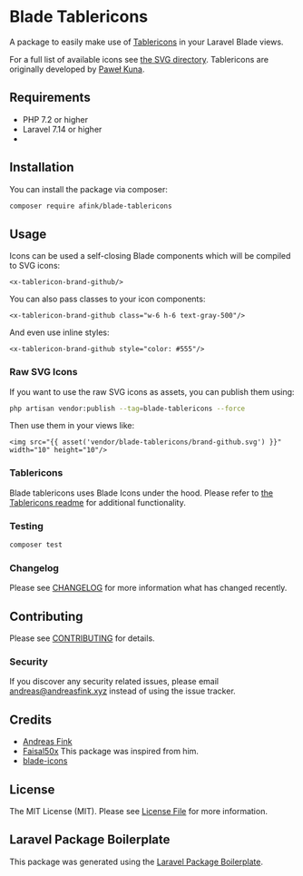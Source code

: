 # Blade Tablericons

A package to easily make use of [Tablericons](https://tablericons.com/) in your Laravel Blade views.

For a full list of available icons see [the SVG directory](./resources/svg). Tablericons are originally developed by [Paweł Kuna](https://twitter.com/codecalm).

## Requirements

- PHP 7.2 or higher
- Laravel 7.14 or higher
- 
## Installation

You can install the package via composer:

```bash
composer require afink/blade-tablericons
```

## Usage
Icons can be used a self-closing Blade components which will be compiled to SVG icons:

```blade
<x-tablericon-brand-github/>
```

You can also pass classes to your icon components:

```blade
<x-tablericon-brand-github class="w-6 h-6 text-gray-500"/>
```

And even use inline styles:

```blade
<x-tablericon-brand-github style="color: #555"/>
```

### Raw SVG Icons

If you want to use the raw SVG icons as assets, you can publish them using:

```bash
php artisan vendor:publish --tag=blade-tablericons --force
```

Then use them in your views like:

```blade
<img src="{{ asset('vendor/blade-tablericons/brand-github.svg') }}" width="10" height="10"/>
```

### Tablericons

Blade tablericons uses Blade Icons under the hood. Please refer to [the Tablericons readme](https://github.com/tabler/tabler-icons) for additional functionality.

### Testing

``` bash
composer test
```

### Changelog

Please see [CHANGELOG](CHANGELOG.md) for more information what has changed recently.

## Contributing

Please see [CONTRIBUTING](CONTRIBUTING.md) for details.

### Security

If you discover any security related issues, please email andreas@andreasfink.xyz instead of using the issue tracker.

## Credits

-   [Andreas Fink](https://github.com/blade-tablericons)
-   [Faisal50x](https://github.com/Faisal50x/blade-ionicons) This package was inspired from him.
-   [blade-icons](https://github.com/blade-ui-kit/blade-icons)

## License

The MIT License (MIT). Please see [License File](LICENSE.md) for more information.

## Laravel Package Boilerplate

This package was generated using the [Laravel Package Boilerplate](https://laravelpackageboilerplate.com).
